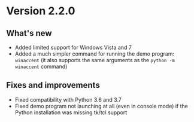 # Version 2.2.0

## What's new

- Added limited support for Windows Vista and 7
- Added a much simpler command for running the demo program: `winaccent` (it also supports the same arguments as the `python -m winaccent` command)

## Fixes and improvements

- Fixed compatibility with Python 3.6 and 3.7
- Fixed demo program not launching at all (even in console mode) if the Python installation was missing tk/tcl support